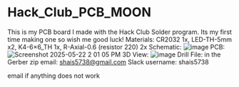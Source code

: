 # Hack_Club_PCB_MOON
This is my PCB board I made with the Hack Club Solder program. Its my first time making one so wish me good luck!
Materials: CR2032 1x, LED-TH-5mm x2, K4-6×6_TH 1x, R-Axial-0.6 (resistor 220) 2x
Schematic: ![image](https://github.com/user-attachments/assets/e50eda4b-9e15-4a85-ba86-47aca0cb8bc9)
PCB: ![Screenshot 2025-05-22 2 01 05 PM](https://github.com/user-attachments/assets/3635dac1-e530-4d63-9a2c-54880ef75820)
3D View: ![image](https://github.com/user-attachments/assets/d43ae33e-28df-473b-990d-ac10746e381f)
Drill File: in the Gerber zip
email: shais5738@gmail.com
Slack username: shais5738

email if anything does not work
